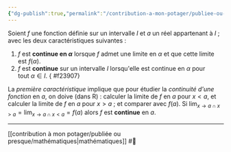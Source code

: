 ```yaml
---
{"dg-publish":true,"permalink":"/contribution-a-mon-potager/publiee-ou-presque/fonction-continue/"}
---
```


Soient $f$ une fonction définie sur un intervalle $I$ et $a$ un réel appartenant à $I$ ; avec les deux caractéristiques suivantes :
1. $f$ est **continue en $\alpha$** lorsque $f$ admet une limite en $\alpha$ et que cette limite est $f(\alpha)$.
2. $f$ est **continue** sur un intervalle $I$ lorsqu'elle est continue en $\alpha$ pour tout $\alpha∈I$.
{ #f23907}


La *première caractéristique* implique que pour étudier la *continuité d'une fonction* en $a$, on doive (dans R) : calculer la limite de $f$ en $a$ pour $x<a$, et calculer la limite de $f$ en $a$ pour $x>a$ ; et comparer avec $f(a)$. Si $\lim_{x \to a \cap x > a}=\lim_{x \to a \cap x < a}=f(a)$ alors $f$ est **continue** en $a$.

---
[[contribution à mon potager/publiée ou presque/mathématiques\|mathématiques]] #🌲 